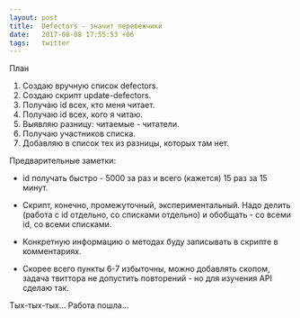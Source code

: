 ```yaml
---
layout: post
title:  Defectors - значит перебежчики
date:   2017-08-08 17:55:53 +06
tags:   twitter
---
```


План

1. Создаю вручную список defectors.
2. Создаю скрипт update-defectors.
3. Получаю id всех, кто меня читает.
4. Получаю id всех, кого я читаю.
5. Выявляю разницу: читаемые - читатели.
6. Получаю участников списка.
7. Добавляю в список тех из разницы, которых там нет.

Предварительные заметки:

* id получать быстро - 5000 за раз и всего (кажется) 15 раз за 15 минут. 

* Скрипт, конечно, промежуточный, экспериментальный. Надо делить (работа с id отдельно, со списками отдельно) и обобщать - со всеми id, со всеми списками.

* Конкретную информацию о методах буду записывать в скрипте в комментариях.

* Скорее всего пункты 6-7 избыточны, можно добавлять скопом, задача твиттора не допустить повторений - но для изучения API сделаю так.

Тых-тых-тых... Работа пошла...


